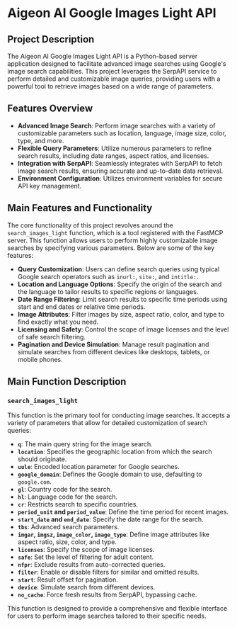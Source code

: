 # Aigeon AI Google Images Light API

## Project Description

The Aigeon AI Google Images Light API is a Python-based server application designed to facilitate advanced image searches using Google's image search capabilities. This project leverages the SerpAPI service to perform detailed and customizable image queries, providing users with a powerful tool to retrieve images based on a wide range of parameters.

## Features Overview

- **Advanced Image Search**: Perform image searches with a variety of customizable parameters such as location, language, image size, color, type, and more.
- **Flexible Query Parameters**: Utilize numerous parameters to refine search results, including date ranges, aspect ratios, and licenses.
- **Integration with SerpAPI**: Seamlessly integrates with SerpAPI to fetch image search results, ensuring accurate and up-to-date data retrieval.
- **Environment Configuration**: Utilizes environment variables for secure API key management.

## Main Features and Functionality

The core functionality of this project revolves around the `search_images_light` function, which is a tool registered with the FastMCP server. This function allows users to perform highly customizable image searches by specifying various parameters. Below are some of the key features:

- **Query Customization**: Users can define search queries using typical Google search operators such as `inurl:`, `site:`, and `intitle:`.
- **Location and Language Options**: Specify the origin of the search and the language to tailor results to specific regions or languages.
- **Date Range Filtering**: Limit search results to specific time periods using start and end dates or relative time periods.
- **Image Attributes**: Filter images by size, aspect ratio, color, and type to find exactly what you need.
- **Licensing and Safety**: Control the scope of image licenses and the level of safe search filtering.
- **Pagination and Device Simulation**: Manage result pagination and simulate searches from different devices like desktops, tablets, or mobile phones.

## Main Function Description

### `search_images_light`

This function is the primary tool for conducting image searches. It accepts a variety of parameters that allow for detailed customization of search queries:

- **`q`**: The main query string for the image search.
- **`location`**: Specifies the geographic location from which the search should originate.
- **`uule`**: Encoded location parameter for Google searches.
- **`google_domain`**: Defines the Google domain to use, defaulting to `google.com`.
- **`gl`**: Country code for the search.
- **`hl`**: Language code for the search.
- **`cr`**: Restricts search to specific countries.
- **`period_unit` and `period_value`**: Define the time period for recent images.
- **`start_date` and `end_date`**: Specify the date range for the search.
- **`tbs`**: Advanced search parameters.
- **`imgar`, `imgsz`, `image_color`, `image_type`**: Define image attributes like aspect ratio, size, color, and type.
- **`licenses`**: Specify the scope of image licenses.
- **`safe`**: Set the level of filtering for adult content.
- **`nfpr`**: Exclude results from auto-corrected queries.
- **`filter`**: Enable or disable filters for similar and omitted results.
- **`start`**: Result offset for pagination.
- **`device`**: Simulate search from different devices.
- **`no_cache`**: Force fresh results from SerpAPI, bypassing cache.

This function is designed to provide a comprehensive and flexible interface for users to perform image searches tailored to their specific needs.
